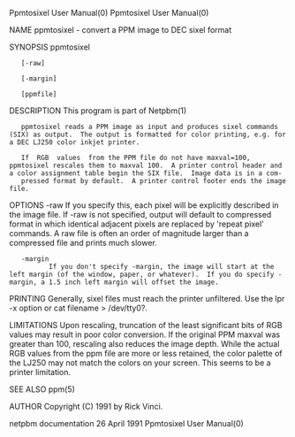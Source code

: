 Ppmtosixel User Manual(0)                                                                                                                                                           Ppmtosixel User Manual(0)



NAME
       ppmtosixel - convert a PPM image to DEC sixel format


SYNOPSIS
       ppmtosixel

       [-raw]

       [-margin]

       [ppmfile]


DESCRIPTION
       This program is part of Netpbm(1)

       ppmtosixel reads a PPM image as input and produces sixel commands (SIX) as output.  The output is formatted for color printing, e.g. for a DEC LJ250 color inkjet printer.

       If  RGB  values  from the PPM file do not have maxval=100, ppmtosixel rescales them to maxval 100.  A printer control header and a color assignment table begin the SIX file.  Image data is in a com-
       pressed format by default.  A printer control footer ends the image file.


OPTIONS
       -raw   If you specify this, each pixel will be explicitly described in the image file.  If -raw is not specified, output will default to compressed format in  which  identical  adjacent  pixels  are
              replaced by 'repeat pixel' commands.  A raw file is often an order of magnitude larger than a compressed file and prints much slower.


       -margin
              If you don't specify -margin, the image will start at the left margin (of the window, paper, or whatever).  If you do specify -margin, a 1.5 inch left margin will offset the image.




PRINTING
       Generally, sixel files must reach the printer unfiltered.  Use the lpr -x option or cat filename > /dev/tty0?.


LIMITATIONS
       Upon  rescaling, truncation of the least significant bits of RGB values may result in poor color conversion.  If the original PPM maxval was greater than 100, rescaling also reduces the image depth.
       While the actual RGB values from the ppm file are more or less retained, the color palette of the LJ250 may not match the colors on your screen.  This seems to be a printer limitation.


SEE ALSO
       ppm(5)



AUTHOR
       Copyright (C) 1991 by Rick Vinci.



netpbm documentation                                                                            26 April 1991                                                                       Ppmtosixel User Manual(0)
